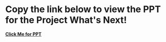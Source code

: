 # Copy the link below to view the PPT for the Project What's Next!


<!-- add Hyper Link -->



**[Click Me for PPT](https://ind01.safelinks.protection.outlook.com/?url=https%3A%2F%2Fwww.canva.com%2Fdesign%2FDAFzkNpa2dg%2FW3VP2C6GDV2HojKEwyonWQ%2Fedit%3Futm_content%3DDAFzkNpa2dg%26utm_campaign%3Ddesignshare%26utm_medium%3Dlink2%26utm_source%3Dsharebutton&data=05%7C01%7C%7Ccd0b472cbbdf479297ec08dbe087bed2%7C2c5bdaf48ff24bd9bd547c50ab219590%7C0%7C0%7C638350645853687680%7CUnknown%7CTWFpbGZsb3d8eyJWIjoiMC4wLjAwMDAiLCJQIjoiV2luMzIiLCJBTiI6Ik1haWwiLCJXVCI6Mn0%3D%7C3000%7C%7C%7C&sdata=w1ZioouIsgZz69HP%2FgVcJqjLW0aLebuOMXli6dxFsto%3D&reserved=0)**